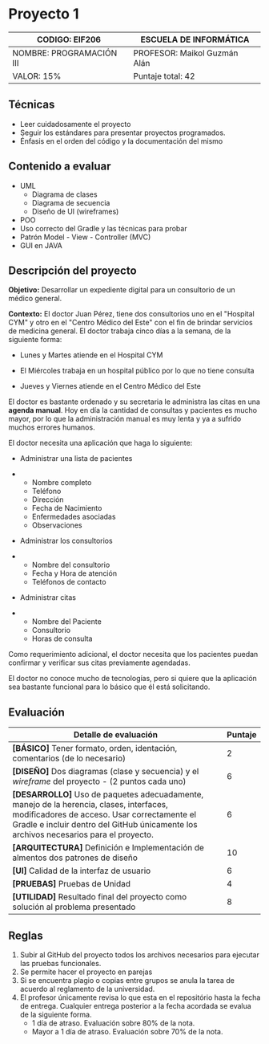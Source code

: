 # Proyecto 1

| CODIGO: EIF206           | ESCUELA DE INFORMÁTICA       |
| ------------------------ | ---------------------------- |
| NOMBRE: PROGRAMACIÓN III | PROFESOR: Maikol Guzmán Alán |
| VALOR: 15%               | Puntaje total: 42            |

## Técnicas

- Leer cuidadosamente el proyecto
- Seguir los estándares para presentar proyectos programados.
- Énfasis en el orden del código y la documentación del mismo

## Contenido a evaluar

- UML
  - Diagrama de clases
  - Diagrama de secuencia
  - Diseño de UI (wireframes)
- POO
- Uso correcto del Gradle y las técnicas para probar
- Patrón Model - View - Controller (MVC)
- GUI en JAVA

## Descripción del proyecto

**Objetivo:** Desarrollar un expediente digital para un consultorio de un médico general.

**Contexto:** El doctor Juan Pérez, tiene dos consultorios uno en el "Hospital CYM" y otro en el "Centro Médico del Este" con el fin de brindar servicios de medicina general. El doctor trabaja cinco días a la semana, de la siguiente forma:

- Lunes y Martes atiende en el Hospital CYM

- El Miércoles trabaja en un hospital público por lo que no tiene consulta

- Jueves y Viernes atiende en el Centro Médico del Este

El doctor es bastante ordenado y su secretaria le administra las citas en una **agenda manual**. Hoy en día la cantidad de consultas y pacientes es mucho mayor, por lo que la administración manual es muy lenta y ya a sufrido muchos errores humanos.

El doctor necesita una aplicación que haga lo siguiente:

- Administrar una lista de pacientes

- - Nombre completo
  - Teléfono
  - Dirección
  - Fecha de Nacimiento
  - Enfermedades asociadas
  - Observaciones

- Administrar los consultorios

- - Nombre del consultorio
  - Fecha y Hora de atención
  - Teléfonos de contacto

- Administrar citas

- - Nombre del Paciente
  - Consultorio
  - Horas de consulta

Como requerimiento adicional, el doctor necesita que los pacientes puedan confirmar y verificar sus citas previamente agendadas.

El doctor no conoce mucho de tecnologías, pero si quiere que la aplicación sea bastante funcional para lo básico que él está solicitando.

## Evaluación

| Detalle de evaluación                                        | Puntaje |
| ------------------------------------------------------------ | ------- |
| **[BÁSICO]** Tener formato, orden, identación, comentarios (de lo necesario) | 2       |
| **[DISEÑO]** Dos diagramas (clase y secuencia) y el *wireframe* del proyecto -  (2 puntos cada uno) | 6       |
| **[DESARROLLO]** Uso de paquetes adecuadamente, manejo de la herencia, clases, interfaces, modificadores de acceso. Usar correctamente el Gradle e incluir dentro del GitHub únicamente los archivos necesarios para el proyecto. | 6       |
| **[ARQUITECTURA]** Definición e Implementación de almentos dos patrones de diseño | 10      |
| **[UI]** Calidad de la interfaz de usuario                   | 6       |
| **[PRUEBAS]** Pruebas de Unidad                              | 4       |
| **[UTILIDAD]** Resultado final del proyecto como solución al problema presentado | 8       |



## Reglas

1. Subir al GitHub del proyecto todos los archivos necesarios para ejecutar las pruebas funcionales.
2. Se permite hacer el proyecto en parejas
3. Si se encuentra plagio o copias entre grupos se anula la tarea de acuerdo al reglamento de la universidad.
4. El profesor únicamente revisa lo que esta en el repositório hasta la fecha de entrega. Cualquier entrega posterior a la fecha acordada se evalua de la siguiente forma.
   - 1 día de atraso. Evaluación sobre 80% de la nota.
   - Mayor a 1 día de atraso. Evaluación sobre 70% de la nota.